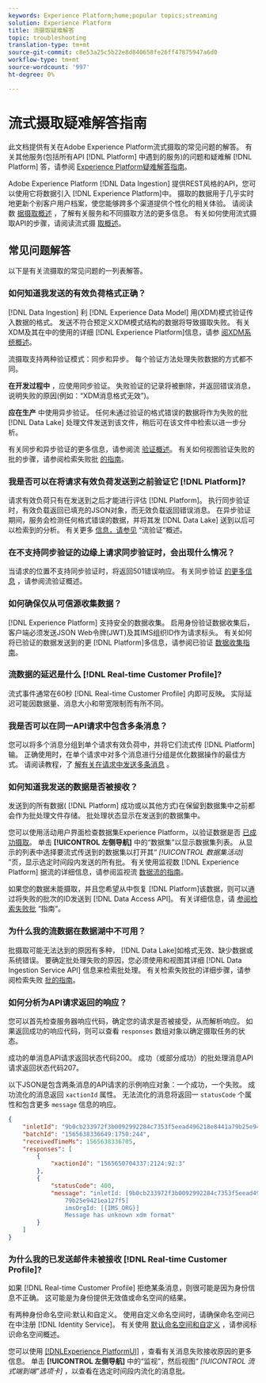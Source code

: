 ```yaml
---
keywords: Experience Platform;home;popular topics;streaming
solution: Experience Platform
title: 流摄取疑难解答
topic: troubleshooting
translation-type: tm+mt
source-git-commit: c8e53a25c5b22e8d840658fe26ff47875947a6d0
workflow-type: tm+mt
source-wordcount: '997'
ht-degree: 0%

---
```



# 流式摄取疑难解答指南

此文档提供有关在Adobe Experience Platform流式摄取的常见问题的解答。 有关其他服务(包括所有API [!DNL Platform] 中遇到的服务)的问题和疑难解 [!DNL Platform] 答，请参阅 [Experience Platform疑难解答指南](../../landing/troubleshooting.md)。

Adobe Experience Platform [!DNL Data Ingestion] 提供REST风格的API，您可以使用它将数据引入 [!DNL Experience Platform]中。 摄取的数据用于几乎实时地更新个别客户用户档案，使您能够跨多个渠道提供个性化的相关体验。 请阅读数 [据摄取概述](../home.md) ，了解有关服务和不同摄取方法的更多信息。 有关如何使用流式摄取API的步骤，请阅读流式摄 [取概述](../streaming-ingestion/overview.md)。

## 常见问题解答

以下是有关流摄取的常见问题的一列表解答。

### 如何知道我发送的有效负荷格式正确？

[!DNL Data Ingestion] 利 [!DNL Experience Data Model] 用(XDM)模式验证传入数据的格式。 发送不符合预定义XDM模式结构的数据将导致摄取失败。 有关XDM及其在中的使用的详细 [!DNL Experience Platform]信息，请参 [阅XDM系统概述](../../xdm/home.md)。

流摄取支持两种验证模式：同步和异步。 每个验证方法处理失败数据的方式都不同。

**在开发过程中** ，应使用同步验证。 失败验证的记录将被删除，并返回错误消息，说明失败的原因(例如：“XDM消息格式无效”)。

**应在生产** 中使用异步验证。 任何未通过验证的格式错误的数据将作为失败的批 [!DNL Data Lake] 处理文件发送到该文件，稍后可在该文件中检索以进一步分析。

有关同步和异步验证的更多信息，请参阅流 [验证概述](../quality/streaming-validation.md)。 有关如何视图验证失败的批的步骤，请参阅检索失败批 [的指南](../quality/retrieve-failed-batches.md)。

### 我是否可以在将请求有效负荷发送到之前验证它 [!DNL Platform]?

请求有效负荷只有在发送到之后才能进行评估 [!DNL Platform]。 执行同步验证时，有效负载返回已填充的JSON对象，而无效负载返回错误消息。 在异步验证期间，服务会检测任何格式错误的数据，并将其发 [!DNL Data Lake] 送到以后可以检索到的分析。 有关更多 [信息，请参见](../quality/streaming-validation.md) “流验证”概述。

### 在不支持同步验证的边缘上请求同步验证时，会出现什么情况？

当请求的位置不支持同步验证时，将返回501错误响应。 有关同步验证 [的更多信息](../quality/streaming-validation.md) ，请参阅流验证概述。

### 如何确保仅从可信源收集数据？

[!DNL Experience Platform] 支持安全的数据收集。 启用身份验证数据收集后，客户端必须发送JSON Web令牌(JWT)及其IMS组织ID作为请求标头。 有关如何将已验证的数据发送到的更 [!DNL Platform]多信息，请参阅已验证 [数据收集指南](../tutorials/create-authenticated-streaming-connection.md)。

### 流数据的延迟是什么 [!DNL Real-time Customer Profile]?

流式事件通常在60秒 [!DNL Real-time Customer Profile] 内即可反映。 实际延迟可能因数据量、消息大小和带宽限制而有所不同。

### 我是否可以在同一API请求中包含多条消息？

您可以将多个消息分组到单个请求有效负荷中，并将它们流式传 [!DNL Platform]输。 正确使用时，在单个请求中对多个消息进行分组是优化数据操作的最佳方式。 请阅读教程，了 [解有关在请求中发送多条消息](../tutorials/streaming-multiple-messages.md) 。

### 如何知道我发送的数据是否被接收？

发送到的所有数据( [!DNL Platform] 成功或以其他方式)在保留到数据集中之前都会作为批处理文件存储。 批处理状态显示在发送到的数据集中。

您可以使用活动用户界面检查数据集Experience Platform，以验证数据是否 [已成功摄取](https://platform.adobe.com)。 单击 **[!UICONTROL 左侧导航]** 中的“数据集”以显示数据集列表。 从显示的列表中选择要流式传送到的数据集以打开其“ *[!UICONTROL 数据集活动]* ”页，显示选定时间段内发送的所有批。 有关使用监视数 [!DNL Experience Platform] 据流的详细信息，请参阅监视流 [数据流的指南](../quality/monitor-data-flows.md)。

如果您的数据未能摄取，并且您希望从中恢复 [!DNL Platform]该数据，则可以通过将失败的批次的ID发送到 [!DNL Data Access API]。 有关详细信息，请 [参阅检索失败批](../quality/retrieve-failed-batches.md) “指南”。

### 为什么我的流数据在数据湖中不可用？

批摄取可能无法达到的原因有多种， [!DNL Data Lake]如格式无效、缺少数据或系统错误。 要确定批处理失败的原因，您必须使用和视图其详细 [!DNL Data Ingestion Service API] 信息来检索批处理。 有关检索失败批的详细步骤，请参阅检索失败 [批的指南](../quality/retrieve-failed-batches.md)。

### 如何分析为API请求返回的响应？

您可以首先检查服务器响应代码，确定您的请求是否被接受，从而解析响应。 如果返回成功的响应代码，则可以查看 `responses` 数组对象以确定摄取任务的状态。

成功的单消息API请求返回状态代码200。 成功（或部分成功）的批处理消息API请求返回状态代码207。

以下JSON是包含两条消息的API请求的示例响应对象：一个成功，一个失败。 成功流化的消息返回 `xactionId` 属性。 无法流化的消息将返回一 `statusCode` 个属性和包含更多 `message` 信息的响应。

```JSON
{
    "inletId": "9b0cb233972f3b0092992284c7353f5eead496218e8441a79b25e9421ea127f5",
    "batchId": "1565638336649:1750:244",
    "receivedTimeMs": 1565638336705,
    "responses": [
        {
            "xactionId": "1565650704337:2124:92:3"
        },
        {
            "statusCode": 400,
            "message": "inletId: [9b0cb233972f3b0092992284c7353f5eead496218e8441a
                79b25e9421ea127f5] 
                imsOrgId: [{IMS_ORG}] 
                Message has unknown xdm format"
        }
    ]
}
```

### 为什么我的已发送邮件未被接收 [!DNL Real-time Customer Profile]?

如果 [!DNL Real-time Customer Profile] 拒绝某条消息，则很可能是因为身份信息不正确。 这可能是为身份提供无效值或命名空间的结果。

有两种身份命名空间:默认和自定义。 使用自定义命名空间时，请确保命名空间已在中注册 [!DNL Identity Service]。 有关使用 [默认命名空间和自定义](../../identity-service/namespaces.md) ，请参阅标识命名空间概述。

您可以使用 [[!DNLExperience PlatformUI]](https://platform.adobe.com) ，查看有关消息失败接收原因的更多信息。 单击 **[!UICONTROL 左侧导航]** 中的“监视”，然后视图“ _[!UICONTROL 流式端到端”选项卡]_ ，以查看在选定时间段内流化的消息批。
